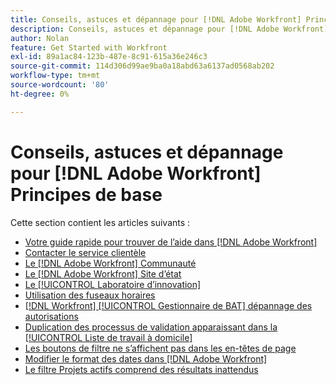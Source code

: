 ```yaml
---
title: Conseils, astuces et dépannage pour [!DNL Adobe Workfront] Principes de base
description: Conseils, astuces et dépannage pour [!DNL Adobe Workfront] Principes de base
author: Nolan
feature: Get Started with Workfront
exl-id: 89a1ac84-123b-487e-8c91-615a36e246c3
source-git-commit: 114d306d99ae9ba0a18abd63a6137ad0568ab202
workflow-type: tm+mt
source-wordcount: '80'
ht-degree: 0%

---
```


# Conseils, astuces et dépannage pour [!DNL Adobe Workfront] Principes de base

Cette section contient les articles suivants :

* [Votre guide rapide pour trouver de l’aide dans [!DNL Adobe Workfront]](../../workfront-basics/tips-tricks-and-troubleshooting/guide-for-help-in-workfront.md)
* [Contacter le service clientèle](../../workfront-basics/tips-tricks-and-troubleshooting/contact-customer-support.md)
* [Le [!DNL Adobe Workfront] Communauté](../../workfront-basics/tips-tricks-and-troubleshooting/workfront-community.md)
* [Le [!DNL Adobe Workfront] Site d’état](../../workfront-basics/tips-tricks-and-troubleshooting/understand-the-status-site.md)
* [Le [!UICONTROL Laboratoire d’innovation]](../../workfront-basics/tips-tricks-and-troubleshooting/idea-exchange.md)
* [Utilisation des fuseaux horaires](../../workfront-basics/tips-tricks-and-troubleshooting/working-across-timezones.md)
* [[!DNL Workfront] [!UICONTROL Gestionnaire de BAT] dépannage des autorisations](../../workfront-basics/tips-tricks-and-troubleshooting/wp-manager-permissions-troubleshooting.md)
* [Duplication des processus de validation apparaissant dans la [!UICONTROL Liste de travail à domicile]](../../workfront-basics/tips-tricks-and-troubleshooting/duplicate-apprval-processes-home.md)
* [Les boutons de filtre ne s’affichent pas dans les en-têtes de page](../../workfront-basics/tips-tricks-and-troubleshooting/filter-buttons-do-not-display-in-page-headers.md)
* [Modifier le format des dates dans [!DNL Adobe Workfront]](../tips-tricks-and-troubleshooting/change-date-format-chrome.md)
* [Le filtre Projets actifs comprend des résultats inattendus](../tips-tricks-and-troubleshooting/projects-im-on-filter-including-unexpected-results.md)
